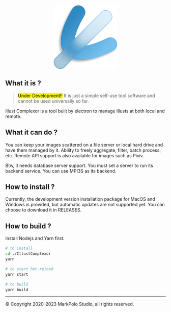<p align="center">
 <img src="./src/assets/img/logo.png" width="200" alt="icxor Logo" />
</p>

## What it is ?

> <mark>Under Development!!</mark> It is just a simple self-use tool software and cannot be used universally so far.

Illust Complexor is a tool built by electron to manage illusts at both local and remote.

## What it can do ?

You can keep your images scattered on a file server or local hard drive and have them managed by it. Ability to freely aggregate, filter, batch process, etc. Remote API support is also available for images such as Pixiv.

Btw, it needs database server support. You must set a server to run its backend service. You can use MPI3S as its backend.

## How to install ?

Currently, the development version installation package for MacOS and Windows is provided, but automatic updates are not supported yet. You can choose to download it in RELEASES.

## How to build ?

Install Nodejs and Yarn first.

```bash
# to install
cd ./IllustComplexor
yarn
```

```bash
# to start hot-reload
yarn start
```

```bash
# to build
yarn build
```

---

© Copyright 2020-2023 MarkPolo Studio, all rights reserved.
